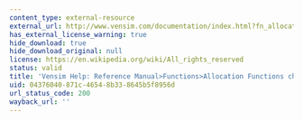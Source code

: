 ```yaml
---
content_type: external-resource
external_url: http://www.vensim.com/documentation/index.html?fn_allocations.htm
has_external_license_warning: true
hide_download: true
hide_download_original: null
license: https://en.wikipedia.org/wiki/All_rights_reserved
status: valid
title: 'Vensim Help: Reference Manual>Functions>Allocation Functions chapter'
uid: 04376040-871c-4654-8b33-8645b5f8956d
url_status_code: 200
wayback_url: ''
---
```

